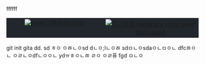 ffffff<table style="width: 100%; background-color: #22272d; border-collapse: collapse;">
  <tr style="background-color: #22272d;">
    <td style="width: 50%; text-align: center; vertical-align: top; background-color: #22272d;">
      <a href="#"><img title="HeeU GitHub stats" src="https://github-readme-stats.vercel.app/api?username=khellang&show_icons=true&count_private=true&hide_rank=false&include_all_commits=true&title_color=adbac7&icon_color=3ad253&text_color=768390&bg_color=22272d&hide_border=true" align="center"></a>
    </td>
    <td style="width: 50%; text-align: center; vertical-align: top; background-color: #22272d;">
      <a href="#"><img title="김근형좆 Hellang's most used languages" src="https://github-readme-stats.vercel.app/api/top-langs/?username=khellang&langs_count=6&layout=compact&title_color=adbac7&text_color=768390&bg_color=22272d&hide_border=true" align="center"></a>
    </td>
  </tr>
</table>
git init gita dd.
sd
ㅎㅇ
ㅇㅀㄴㅇsd
dㄴㅇ;lㄴㅇㅀ
sdㅁㄴㅇsdaㅇㄴㅁㅇㄴ
dfcㅀㅇㄴ
ㅇㄹㄴㅇdfㄴㅇㅇㄴ
ydㅠㅎㅇㄴㅀ
ㄹㅇ
ㅇㄹ퓨
fgd
ㅁㄴㅇ
